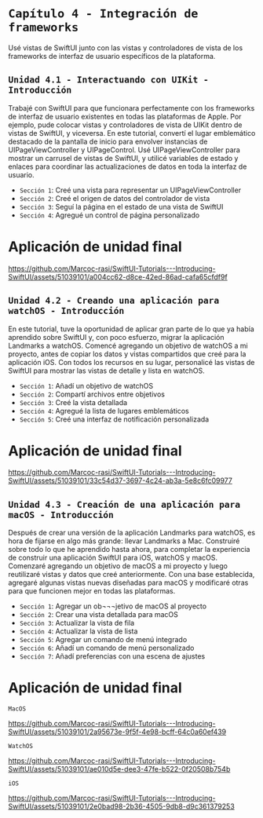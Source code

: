 # `Capítulo 4 - Integración de frameworks`

Usé vistas de SwiftUI junto con las vistas y controladores de vista de los frameworks de interfaz de usuario específicos de la plataforma.

## `Unidad 4.1 - Interactuando con UIKit - Introducción`

Trabajé con SwiftUI para que funcionara perfectamente con los frameworks de interfaz de usuario existentes en todas las plataformas de Apple. Por ejemplo, pude colocar vistas y controladores de vista de UIKit dentro de vistas de SwiftUI, y viceversa. En este tutorial, convertí el lugar emblemático destacado de la pantalla de inicio para envolver instancias de UIPageViewController y UIPageControl. Usé UIPageViewController para mostrar un carrusel de vistas de SwiftUI, y utilicé variables de estado y enlaces para coordinar las actualizaciones de datos en toda la interfaz de usuario.

- `Sección 1`: Creé una vista para representar un UIPageViewController
- `Sección 2`: Creé el origen de datos del controlador de vista
- `Sección 3`: Seguí la página en el estado de una vista de SwiftUI
- `Sección 4`: Agregué un control de página personalizado

# Aplicación de unidad final

https://github.com/Marcoc-rasi/SwiftUI-Tutorials---Introducing-SwiftUI/assets/51039101/a004cc62-d8ce-42ed-86ad-cafa65cfdf9f

## `Unidad 4.2 - Creando una aplicación para watchOS - Introducción`

En este tutorial, tuve la oportunidad de aplicar gran parte de lo que ya había aprendido sobre SwiftUI y, con poco esfuerzo, migrar la aplicación Landmarks a watchOS. Comencé agregando un objetivo de watchOS a mi proyecto, antes de copiar los datos y vistas compartidos que creé para la aplicación iOS. Con todos los recursos en su lugar, personalicé las vistas de SwiftUI para mostrar las vistas de detalle y lista en watchOS.

- `Sección 1`: Añadí un objetivo de watchOS
- `Sección 2`: Compartí archivos entre objetivos
- `Sección 3`: Creé la vista detallada
- `Sección 4`: Agregué la lista de lugares emblemáticos
- `Sección 5`: Creé una interfaz de notificación personalizada

# Aplicación de unidad final

https://github.com/Marcoc-rasi/SwiftUI-Tutorials---Introducing-SwiftUI/assets/51039101/33c54d37-3697-4c24-ab3a-5e8c6fc09977

## `Unidad 4.3 - Creación de una aplicación para macOS - Introducción`

Después de crear una versión de la aplicación Landmarks para watchOS, es hora de fijarse en algo más grande: llevar Landmarks a Mac. Construiré sobre todo lo que he aprendido hasta ahora, para completar la experiencia de construir una aplicación SwiftUI para iOS, watchOS y macOS. Comenzaré agregando un objetivo de macOS a mi proyecto y luego reutilizaré vistas y datos que creé anteriormente. Con una base establecida, agregaré algunas vistas nuevas diseñadas para macOS y modificaré otras para que funcionen mejor en todas las plataformas.

- `Sección 1`: Agregar un ob¬¬¬jetivo de macOS al proyecto
- `Sección 2`: Crear una vista detallada para macOS
- `Sección 3`: Actualizar la vista de fila
- `Sección 4`: Actualizar la vista de lista
- `Sección 5`: Agregar un comando de menú integrado
- `Sección 6`: Añadí un comando de menú personalizado
- `Sección 7`: Añadí preferencias con una escena de ajustes

# Aplicación de unidad final

`MacOS`

https://github.com/Marcoc-rasi/SwiftUI-Tutorials---Introducing-SwiftUI/assets/51039101/2a95673e-9f5f-4e98-bcff-64c0a60ef439

`WatchOS`

https://github.com/Marcoc-rasi/SwiftUI-Tutorials---Introducing-SwiftUI/assets/51039101/ae010d5e-dee3-47fe-b522-0f20508b754b

`iOS`

https://github.com/Marcoc-rasi/SwiftUI-Tutorials---Introducing-SwiftUI/assets/51039101/2e0bad98-2b36-4505-9db8-d9c361379253
